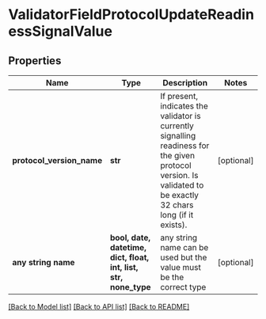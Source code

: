 # ValidatorFieldProtocolUpdateReadinessSignalValue


## Properties
Name | Type | Description | Notes
------------ | ------------- | ------------- | -------------
**protocol_version_name** | **str** | If present, indicates the validator is currently signalling readiness for the given protocol version. Is validated to be exactly 32 chars long (if it exists).  | [optional] 
**any string name** | **bool, date, datetime, dict, float, int, list, str, none_type** | any string name can be used but the value must be the correct type | [optional]

[[Back to Model list]](../README.md#documentation-for-models) [[Back to API list]](../README.md#documentation-for-api-endpoints) [[Back to README]](../README.md)


